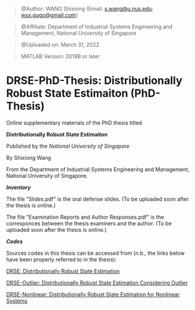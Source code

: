 > @Author: WANG Shixiong (Email: <s.wang@u.nus.edu>; <wsx.gugo@gmail.com>)

> @Affiliate: Department of Industrial Systems Engineering and Management, National University of Singapore

> @Uploaded on: March 31, 2022

> MATLAB Version: 2019B or later

# DRSE-PhD-Thesis: Distributionally Robust State Estimaiton (PhD-Thesis)

Online supplementary materials of the PhD thesis titled 

**Distributionally Robust State Estimaiton**

Published by the _National University of Singapore_ 

By Shixiong Wang

From the Department of Industrial Systems Engineering and Management, National University of Singapore.

***Inventory***

The file "Slides.pdf" is the oral defense slides. (To be uploaded soon after the thesis is online.)

The file "Examination Reports and Author Responses.pdf" is the corresponces between the thesis examiners and the author. (To be uploaded soon after the thesis is online.)

***Codes***

Sources codes in this thesis can be accessed from (n.b., the links below have been properly referred to in the thesis):

[DRSE: Distributionally Robust State Estimation](https://github.com/Spratm-Asleaf/DRSE)

[DRSE-Outlier: Distributionally Robust State Estimation Considering Outlier](https://github.com/Spratm-Asleaf/DRSE-Outlier)

[DRSE-Nonlinear: Distributionally Robust State Estimation for Nonlinear Systems](https://github.com/Spratm-Asleaf/DRSE-Nonlinear)


